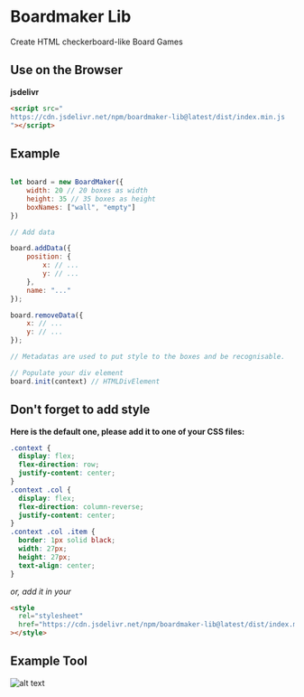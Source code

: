 # Boardmaker Lib

Create HTML checkerboard-like Board Games

## Use on the Browser

**jsdelivr**

```html
<script src="
https://cdn.jsdelivr.net/npm/boardmaker-lib@latest/dist/index.min.js
"></script>
```

## Example

```js

let board = new BoardMaker({
    width: 20 // 20 boxes as width
    height: 35 // 35 boxes as height
    boxNames: ["wall", "empty"]
})

// Add data

board.addData({
    position: {
        x: // ...
        y: // ...
    },
    name: "..."
});

board.removeData({
    x: // ...
    y: // ...
});

// Metadatas are used to put style to the boxes and be recognisable.

// Populate your div element
board.init(context) // HTMLDivElement
```

## Don't forget to add style

**Here is the default one, please add it to one of your CSS files:**

```css
.context {
  display: flex;
  flex-direction: row;
  justify-content: center;
}
.context .col {
  display: flex;
  flex-direction: column-reverse;
  justify-content: center;
}
.context .col .item {
  border: 1px solid black;
  width: 27px;
  height: 27px;
  text-align: center;
}
```

_or, add it in your <head>_

```html
<style
  rel="stylesheet"
  href="https://cdn.jsdelivr.net/npm/boardmaker-lib@latest/dist/index.min.css"
></style>
```

## Example Tool

![alt text](https://i.imgur.com/tvUeNUU.png)
